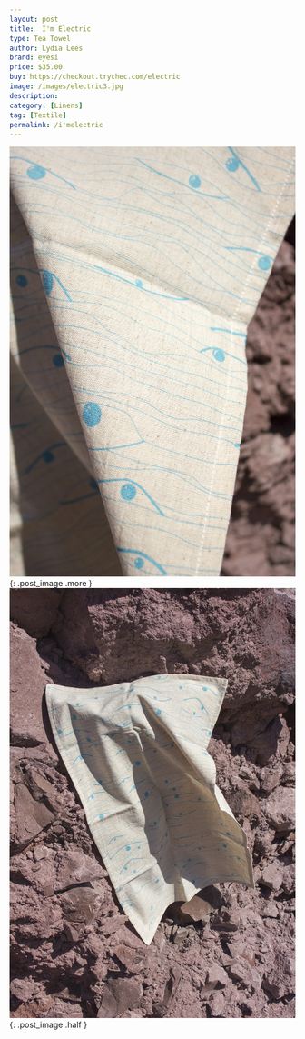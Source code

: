 ```yaml
---
layout: post
title:  I'm Electric
type: Tea Towel
author: Lydia Lees
brand: eyesi
price: $35.00
buy: https://checkout.trychec.com/electric
image: /images/electric3.jpg
description:
category: [Linens]
tag: [Textile]
permalink: /i'melectric
---
```

![](/images/electric1.jpg){: .post_image .more }
![](/images/electric2.jpg){: .post_image .half }

